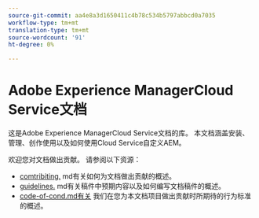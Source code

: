```yaml
---
source-git-commit: aa4e8a3d1650411c4b78c534b5797abbcd0a7035
workflow-type: tm+mt
translation-type: tm+mt
source-wordcount: '91'
ht-degree: 0%

---
```

# Adobe Experience ManagerCloud Service文档

这是Adobe Experience ManagerCloud Service文档的库。 本文档涵盖安装、管理、创作使用以及如何使用Cloud Service自定义AEM。

欢迎您对文档做出贡献。 请参阅以下资源：

* [comtribiting.](contributing.md) md有关如何为文档做出贡献的概述。
* [guidelines.](guidelines.md) md有关稿件中预期内容以及如何编写文档稿件的概述。
* [code-of-cond.md有关](code-of-conduct.md) 我们在您为本文档项目做出贡献时所期待的行为标准的概述。
